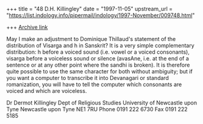 +++
title = "48 D.H. Killingley"
date = "1997-11-05"
upstream_url = "https://list.indology.info/pipermail/indology/1997-November/009748.html"

+++
[Archive link](https://list.indology.info/pipermail/indology/1997-November/009748.html)

May I make an adjustment to Dominique Thillaud's statement of the
distribution of Visarga and h in Sanskrit? It is a very simple
complementary distribution: h before a voiced sound (i.e. vowel or a
voiced consonants), visarga before a voiceless sound or silence (avasAne,
i.e. at the end of a sentence or at any other point where the sandhi is
broken). It is therefore quite possible to use the same character for both
without ambiguity; but if you want a computer to transcribe it into
Devanagari or standard romanization, you will have to tell the computer
which consonants are voiced and which are voiceless.

Dr Dermot Killingley
Dept of Religious Studies
University of Newcastle upon Tyne
Newcastle upon Tyne NE1 7RU
Phone 0191 222 6730    Fax 0191 222 5185



